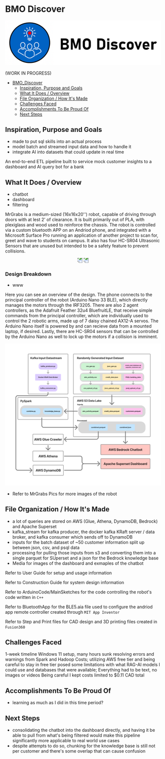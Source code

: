 # BMO Discover
<div align = "center"> 
  
![BMO_Discover_Logo.png](Media/BMO_Discover_Logo.png)

</div>

(WORK IN PROGRESS)

<!-- TOC -->
* [BMO_Discover](#bmo-discover)
  * [Inspiration, Purpose and Goals](#inspiration-purpose-and-goals)
  * [What It Does / Overview](#what-it-does--overview)
  * [File Organization / How It's Made](#file-organization--how-its-made)
  * [Challenges Faced](#challenges-faced)
  * [Accomplishments To Be Proud Of](#accomplishments-to-be-proud-of)
  * [Next Steps](#next-steps)

## Inspiration, Purpose and Goals

- made to put sql skills into an actual process
- model batch and streamed input data and how to handle it
- integrate AI into datasets that could update in real time

An end-to-end ETL pipeline built to service mock customer insights to a dashboard and AI query bot for a bank

## What It Does / Overview

- chatbot
- dashboard
- filtering

MrGrabs is a medium-sized (16x16x20'') robot, capable of driving through doors with at lest 2' of clearance. It is built primarily out of PLA, with plexiglass and wood used to reinforce the chassis. The robot is controlled via a custom bluetooth APP on an Andriod phone, and integrated with a Microsoft Surface Pro running an application of another project to scan for, greet and wave to students on campus. It also has four HC-SR04 Ultrasonic Sensors that are unused but intended to be a safety feature to prevent collisions.

<div align="center">
  <img src="MrGrabs%20Pics/IMG_2423.JPG" style="transform: rotate(180deg); width: 450px;" />
  <img src="MrGrabs%20Pics/IMG_2418.JPG" style="transform: rotate(180deg); width: 253px;" />
</div>

### Design Breakdown

- www

Here you can see an overview of the design. The phone connects to the principal controller of the robot (Arduino Nano 33 BLE), which directly manages the motors through the IRF3205. There are also 2 agent controllers, as the Adafruit Feather 32u4 BluefruitLE, that receive simple commands from the principal controller, which are individually used to control the 2 robotic arms, made up of 7 daisy chained AX12-A servos. The Arduino Nano itself is powered by and can recieve data from a mounted laptop, if desired. Lastly, there are HC-SR04 sensors that can be controlled by the Arduino Nano as well to lock up the motors if a collision is imminent.

<div align = "center"> 
  
![BMO_Discover_FlowDiagram.png](Media/BMO_Discover_FlowDiagram.png)

</div>

- Refer to MrGrabs Pics for more images of the robot

## File Organization / How It's Made

- a lot of queries are stored on AWS (Glue, Athena, DynamoDB, Bedrock) and Apache Superset
- kafka_stream for kafka producer, the docker kafka KRaft server / data broker, and kafka consumer which sends off to DynamoDB
- inputs for the batch dataset of ~50 customer information split up between json, csv, and psql data
- processing for pulling those inputs from s3 and converting them into a single parquet for SUperset and a json for the Bedrock knowledge base
- Media for images of the dashboard and exmaples of the chatbot


Refer to User Guide for setup and usage information

Refer to Construction Guide for system design information

Refer to ArduinoCode/MainSketches for the code controlling the robot's code written in `C++`

Refer to BluetoothApp for the BLE5.aia file used to configure the andriod app remote controller created through `MIT App Inventor`

Refer to Step and Print files for CAD design and 3D printing files created in `Fusion360`

## Challenges Faced

1-week timeline
Windows 11 setup, many hours sunk resolving errors and warnings from Spark and Hadoop
Costs; utilizing AWS free tier and being careful to stay in free tier posed some limitations with what RAG-AI models I could use and databases that were available; Everything had to be text, no images or videos
Being careful I kept costs limited to $0.11 CAD total


## Accomplishments To Be Proud Of
- learning as much as I did in this time period?

## Next Steps
- consolidating the chatbot into the dashboard directly, and having it be able to pull from what's being filtered would make this pipeline significantly more applicable to real world use cases
- despite attempts to do so, chunking for the knowledge base is still not per customer and there's some overlap that can cause confusion
